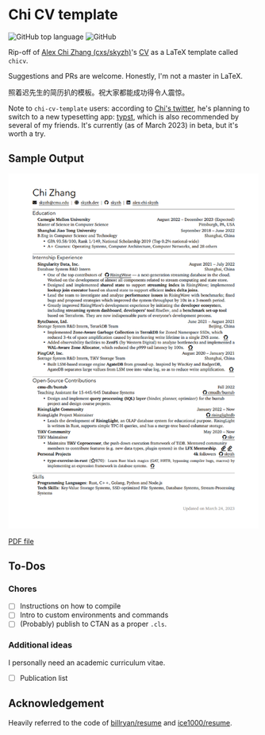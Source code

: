 # Chi CV template

![GitHub top language](https://img.shields.io/github/languages/top/matchy233/chi-cv-template)
![GitHub](https://img.shields.io/github/license/matchy233/chi-cv-template)

Rip-off of [Alex Chi Zhang (cxs/skyzh)](https://github.com/skyzh)'s
[CV](https://skyzh.github.io/files/cv.pdf) as a LaTeX template called `chicv`.

Suggestions and PRs are welcome. Honestly, I'm not a master in LaTeX.

照着迟先生的简历扒的模板。祝大家都能成功得令人震惊。

Note to `chi-cv-template` users: according to [Chi's twitter](https://twitter.com/iskyzh/status/1639139679235633153),
 he's planning to switch to a new typesetting app: [typst](https://typst.app/),
 which is also recommended by several of my friends.
 It's currently (as of March 2023) in beta, but it's worth a try.

## Sample Output

![Sample output of Chi-CV template](./img/chi-cv-preview.png)

[PDF file](resume.pdf)

## To-Dos

### Chores

- [ ] Instructions on how to compile
- [ ] Intro to custom environments and commands
- [ ] (Probably) publish to CTAN as a proper `.cls`.

### Additional ideas

I personally need an academic curriculum vitae.

- [ ] Publication list

## Acknowledgement

Heavily referred to the code of [billryan/resume](https://github.com/billryan/resume) and [ice1000/resume](https://github.com/ice1000/resume).
